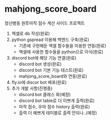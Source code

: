 # mahjong_score_board
정신병동 원투마작 점수 계산 사이드 프로젝트
1. 엑셀로 db 작성(완료)
2. python gspread 이용해 백엔드 구축(완료)
    * 기존에 구현해둔 엑셀 함수들을 이용한 연동(완료)
    * 엑셀에 사용한 함수들을 python으로 이식(완료)
3. discord bot에 해당 기능 연결(완료)
    * discord bot 생성(완료)
    * discord bot 기본 기능 테스트(완료)
    * mahjong_score_board와 연동(완료)
4. fly.io에 discor bot 배포(완료)
5. 추가 개발 사항(진행중)
    * discord bot 클래스 화(예정)
    * discord bot table로 더 이쁘게 출력(완료)
    * 마작 점수, 우마 점수 history 출력(완료)
    * 출력 더 예쁘게 테이블로 출력 안되나..(예정)